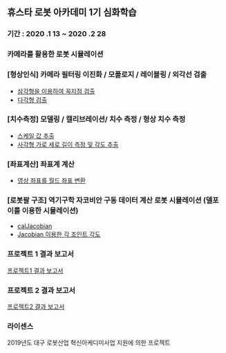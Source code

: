 ## 휴스타 로봇 아카데미 1기 심화학습 

### 기간 : 2020 .1 13 ~ 2020 .2 28 

### 카메라를 활용한 로봇 시뮬레이션 

### [형상인식] 카메라 필터링 이진화 / 모폴로지 / 레이블링 / 외각선 검출 
 - [삼각형을 이용하여 꼭지점 검출](https://github.com/KangHoyong/Development-of-a-Robot-Control-Software-using-camera-and-Robot-Simulator/blob/master/심화프로젝트1/과제/실습2번/삼각형%20꼭지점%20검출/project1Dlg.cpp#L175)
 - [다각형 검출](https://github.com/KangHoyong/Development-of-a-Robot-Control-Software-using-camera-and-Robot-Simulator/blob/master/심화프로젝트1/과제/실습3번/다각형%20검출/Part3Dlg.cpp#L228) 
 
### [치수측정] 모델링 / 캘리브레이션/ 치수 측정 / 형상 치수 측정 
  - [스케일 값 추출](https://github.com/KangHoyong/Development-of-a-Robot-Control-Software-using-camera-and-Robot-Simulator/blob/master/심화프로젝트1/과제/실습4번/스케일%20값%20구하기/MFCApplication4Dlg.cpp#L205)
  - [사각형 가로 세로 길이 측정 및 각도 추출](https://github.com/KangHoyong/Development-of-a-Robot-Control-Software-using-camera-and-Robot-Simulator/blob/master/심화프로젝트1/과제/실습5번/사각형%20가로세로%20길이%20측정%20및%20각도%20측정/MFCApplication5Dlg.cpp#L176)
  
### [좌표계산] 좌표계 계산 
  - [영상 좌표를 월드 좌표 변환](https://github.com/KangHoyong/Development-of-a-Robot-Control-Software-using-camera-and-Robot-Simulator/blob/master/심화프로젝트2/로봇시뮬레이터를%20이용한%20로봇%20제어%20프로그램/영상을%20이용한%20로봇제어/ClientTestDlg.cpp#L526)
  
### [로봇팔 구조] 역기구학 자코비안 구동 데이터 계산 로봇 시뮬레이션 (델포이를 이용한 시뮬레이션)
  - [calJacobian](https://github.com/KangHoyong/Development-of-a-Robot-Control-Software-using-camera-and-Robot-Simulator/blob/master/심화프로젝트2/로봇시뮬레이터를%20이용한%20로봇%20제어%20프로그램/영상을%20이용한%20로봇제어/ClientTestDlg.cpp#L16)
  - [Jacobian 이용한 각 조인트 각도 ](https://github.com/KangHoyong/Development-of-a-Robot-Control-Software-using-camera-and-Robot-Simulator/blob/master/심화프로젝트2/로봇시뮬레이터를%20이용한%20로봇%20제어%20프로그램/영상을%20이용한%20로봇제어/ClientTestDlg.cpp#L650)
  
### 프로젝트 1 결과 보고서 
[프로젝트1 결과 보고서](https://github.com/KangHoyong/Development-of-a-Robot-Control-Software-using-camera-and-Robot-Simulator/blob/master/심화프로젝트1/C프로젝트1Part실습결과물.pdf)

### 프로젝트 2 결과 보고서 
[프로젝트2 결과 보고서](https://github.com/KangHoyong/Development-of-a-Robot-Control-Software-using-camera-and-Robot-Simulator/blob/master/심화프로젝트2/C프로젝트심화프로젝트(카메라를%20활용한%20로봇%20시뮬레이션)보고서_강호용.pdf)
  
### 라이센스 
2019년도 대구 로봇산업 혁신아케디미사업 지원에 의한 프로젝트 
